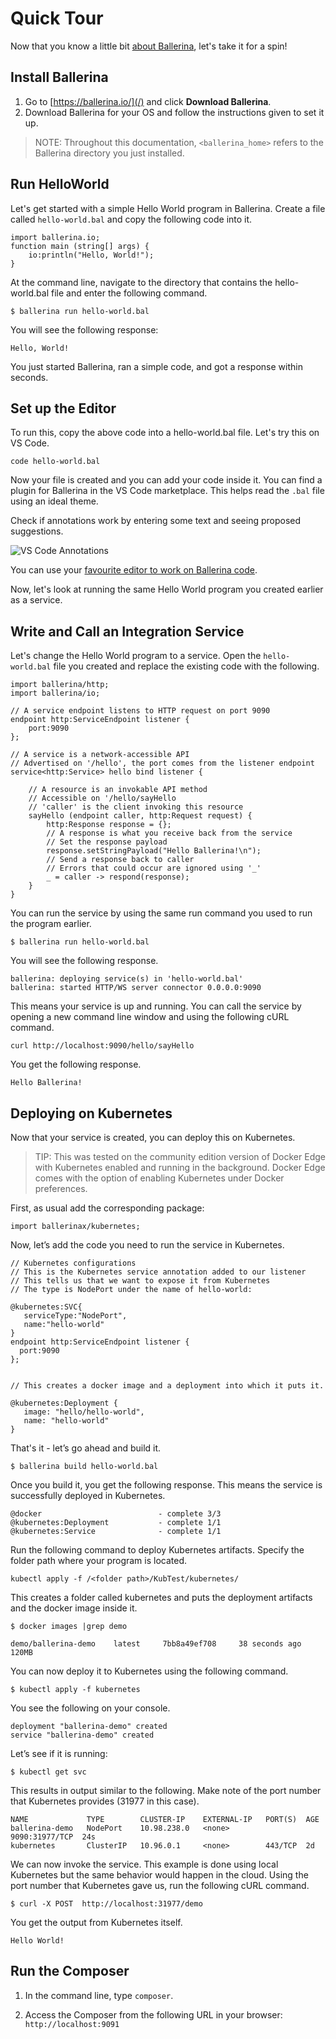 # Quick Tour

Now that you know a little bit [about Ballerina](/philosophy), let's take it for a spin! 

## Install Ballerina

1. Go to [https://ballerina.io/](/) and click **Download Ballerina**. 
1. Download Ballerina for your OS and follow the instructions given to set it up. 

> NOTE: Throughout this documentation, `<ballerina_home>` refers to the Ballerina directory you just installed. 

## Run HelloWorld

Let's get started with a simple Hello World program in Ballerina. Create a file called `hello-world.bal` and copy the following code into it.

```ballerina
import ballerina.io;
function main (string[] args) {
    io:println("Hello, World!");
} 
```

At the command line, navigate to the directory that contains the hello-world.bal file and enter the following command.

```
$ ballerina run hello-world.bal
```

You will see the following response:

```
Hello, World!
```

You just started Ballerina, ran a simple code, and got a response within seconds.

## Set up the Editor

To run this, copy the above code into a hello-world.bal file. Let's try this on VS Code.

```
code hello-world.bal
```

Now your file is created and you can add your code inside it. You can find a plugin for Ballerina in the VS Code marketplace. This helps read the `.bal` file using an ideal theme.  

Check if annotations work by entering some text and seeing proposed suggestions.

![VS Code Annotations](/img/docs-images/vscode_annotations.png)

You can use your [favourite editor to work on Ballerina code](https://github.com/ballerina-platform/ballerina-lang/blob/master/docs/tools-ides-ballerina-composer.md).

Now, let's look at running the same Hello World program you created earlier as a service.

## Write and Call an Integration Service

Let's change the Hello World program to a service. Open the `hello-world.bal` file you created and replace the existing code with the following.

```ballerina
import ballerina/http;
import ballerina/io;

// A service endpoint listens to HTTP request on port 9090
endpoint http:ServiceEndpoint listener {
    port:9090
};

// A service is a network-accessible API
// Advertised on '/hello', the port comes from the listener endpoint
service<http:Service> hello bind listener {

    // A resource is an invokable API method
    // Accessible on '/hello/sayHello
    // 'caller' is the client invoking this resource 
    sayHello (endpoint caller, http:Request request) {
        http:Response response = {};
        // A response is what you receive back from the service
        // Set the response payload
        response.setStringPayload("Hello Ballerina!\n");
        // Send a response back to caller
        // Errors that could occur are ignored using '_'
        _ = caller -> respond(response);
    }
} 
```

You can run the service by using the same run command you used to run the program earlier.

```
$ ballerina run hello-world.bal
```

You will see the following response.

```
ballerina: deploying service(s) in 'hello-world.bal'
ballerina: started HTTP/WS server connector 0.0.0.0:9090
```

This means your service is up and running. You can call the service by opening a new command line window and using the following cURL command.

```
curl http://localhost:9090/hello/sayHello
```

You get the following response.

```
Hello Ballerina!
```

## Deploying on Kubernetes

Now that your service is created, you can deploy this on Kubernetes. 

> TIP: This was tested on the community edition version of Docker Edge with Kubernetes enabled and running in the background. Docker Edge comes with the option of enabling Kubernetes under Docker preferences.

First, as usual add the corresponding package:

```
import ballerinax/kubernetes;
```

Now, let’s add the code you need to run the service in Kubernetes.

```ballerina
// Kubernetes configurations
// This is the Kubernetes service annotation added to our listener 
// This tells us that we want to expose it from Kubernetes 
// The type is NodePort under the name of hello-world:

@kubernetes:SVC{
   serviceType:"NodePort",
   name:"hello-world"
}
endpoint http:ServiceEndpoint listener {
  port:9090
};


// This creates a docker image and a deployment into which it puts it.

@kubernetes:Deployment {
   image: "hello/hello-world",
   name: "hello-world"
} 
```

That's it - let’s go ahead and build it.

```
$ ballerina build hello-world.bal
```

Once you build it, you get the following response. This means the service is successfully deployed in Kubernetes.

```
@docker                          - complete 3/3
@kubernetes:Deployment           - complete 1/1
@kubernetes:Service              - complete 1/1
```

Run the following command to deploy Kubernetes artifacts. Specify the folder path where your program is located.

```
kubectl apply -f /<folder path>/KubTest/kubernetes/
```

This creates a folder called kubernetes and puts the deployment artifacts and the docker image inside it.

```
$ docker images |grep demo
```

```
demo/ballerina-demo    latest     7bb8a49ef708     38 seconds ago      120MB
```

You can now deploy it to Kubernetes using the following command.

```
$ kubectl apply -f kubernetes
```

You see the following on your console.

```
deployment "ballerina-demo" created
service "ballerina-demo" created
```

Let’s see if it is running:

```
$ kubectl get svc
```
This results in output similar to the following. Make note of the port number that Kubernetes provides (31977 in this case).

```
NAME             TYPE        CLUSTER-IP    EXTERNAL-IP   PORT(S)  AGE
ballerina-demo   NodePort    10.98.238.0   <none>        9090:31977/TCP  24s
kubernetes       ClusterIP   10.96.0.1     <none>        443/TCP  2d
```

We can now invoke the service. This example is done using local Kubernetes but the same behavior would happen in the cloud. Using the port number that Kubernetes gave us, run the following cURL command.

```
$ curl -X POST  http://localhost:31977/demo
```

You get the output from Kubernetes itself.

```
Hello World!
```

## Run the Composer

1. In the command line, type `composer`.

1. Access the Composer from the following URL in your browser: `http://localhost:9091`
